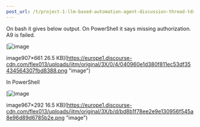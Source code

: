 ```yaml
---
post_url: /t/project-1-llm-based-automation-agent-discussion-thread-tds-jan-2025/164277/411
---
```

On bash it gives below output. On PowerShell it says missing authorization. A9 is failed.

[![image](https://europe1.discourse-cdn.com/flex013/uploads/iitm/original/3X/0/4/040960e1d380f811ec53df35434564307fbd8388.png)

image907×661 26.5 KB](https://europe1.discourse-cdn.com/flex013/uploads/iitm/original/3X/0/4/040960e1d380f811ec53df35434564307fbd8388.png "image")

In PowerShell  

[![image](https://europe1.discourse-cdn.com/flex013/uploads/iitm/original/3X/b/d/bd8b1f78ee2e9e130956f545a8e96d89d6785b2e.png)

image967×292 16.5 KB](https://europe1.discourse-cdn.com/flex013/uploads/iitm/original/3X/b/d/bd8b1f78ee2e9e130956f545a8e96d89d6785b2e.png "image")